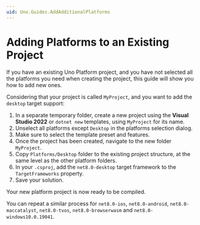 ```yaml
---
uid: Uno.Guides.AddAdditionalPlatforms
---
```


# Adding Platforms to an Existing Project

If you have an existing Uno Platform project, and you have not selected all the platforms you need when creating the project, this guide will show you how to add new ones.

Considering that your project is called `MyProject`, and you want to add the `desktop` target support:

1. In a separate temporary folder, create a new project using the **Visual Studio 2022** or `dotnet new` templates, using `MyProject` for its name.
1. Unselect all platforms except `Desktop` in the platforms selection dialog.
1. Make sure to select the template preset and features.
1. Once the project has been created, navigate to the new folder `MyProject`.
1. Copy `Platforms/Desktop` folder to the existing project structure, at the same level as the other platform folders.
1. In your `.csproj`, add the `net8.0-desktop` target framework to the `TargetFrameworks` property.
1. Save your solution.

Your new platform project is now ready to be compiled.

You can repeat a similar process for `net8.0-ios`, `net8.0-android`, `net8.0-maccatalyst`, `net8.0-tvos`, `net8.0-browserwasm` and `net8.0-windows10.0.19041`.

